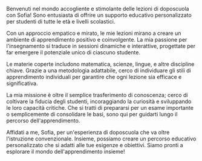Benvenuti nel mondo accogliente e stimolante delle lezioni di doposcuola con Sofia! Sono entusiasta di offrire un supporto educativo personalizzato per studenti di tutte le età e livelli scolastici.

Con un approccio empatico e mirato, le mie lezioni mirano a creare un ambiente di apprendimento positivo e coinvolgente. La mia passione per l'insegnamento si traduce in sessioni dinamiche e interattive, progettate per far emergere il potenziale unico di ciascuno studente.

Le materie coperte includono matematica, scienze, lingue, e altre discipline chiave. Grazie a una metodologia adattabile, cerco di individuare gli stili di apprendimento individuali per garantire che ogni lezione sia efficace e significativa.

La mia missione è oltre il semplice trasferimento di conoscenza; cerco di coltivare la fiducia degli studenti, incoraggiando la curiosità e sviluppando le loro capacità critiche. Che si tratti di prepararsi per un esame importante o semplicemente di consolidare le basi, sono qui per guidarti lungo il percorso dell'apprendimento.

Affidati a me, Sofia, per un'esperienza di doposcuola che va oltre l'istruzione convenzionale. Insieme, possiamo creare un percorso educativo personalizzato che si adatti alle tue esigenze e obiettivi. Siamo pronti a esplorare il mondo dell'apprendimento insieme!

<!DOCTYPE html>
<html lang="it">
<head>
    <meta charset="UTF-8">
    <meta name="viewport" content="width=device-width, initial-scale=1.0">
    <title>Doposcuola con Sofia</title>
    <style>
        /* Stili del corpo del documento rimangono invariati */

        /* Nuovi stili per l'effetto parallasse nell'header */
        header {
            text-align: center;
            padding: 40px 0;
            background: url('header_background.jpg') center/cover no-repeat fixed;
            color: white;
            border-bottom: 1px solid #388e3c;
        }

        /* Nuovi stili per la navigazione a schede */
        .tabs {
            display: flex;
            justify-content: center;
            margin: 20px 0;
        }

        .tab {
            padding: 10px 20px;
            margin: 0 10px;
            cursor: pointer;
            border-radius: 8px;
            background-color: #4caf50;
            color: white;
            transition: background-color 0.3s ease;
        }

        .tab:hover {
            background-color: #388e3c;
        }

        /* Aggiunta di animazioni per una transizione più sofisticata tra le sezioni */
        section {
            opacity: 0;
            transform: translateY(20px);
            transition: opacity 0.8s, transform 0.8s;
            background-color: #f9fbe7; /* Verde chiaro */
            padding: 20px;
            border-radius: 10px;
            box-shadow: 0 4px 8px rgba(0, 0, 0, 0.1);
            margin: 20px 0;
        }

        /* Aggiunta di stili per la galleria di immagini con effetto di scorrimento infinito */
        .gallery-container {
            overflow: hidden;
        }

        .gallery {
            display: flex;
            animation: scrollGallery 20s linear infinite;
        }

        .gallery img {
            width: 100%;
            height: auto;
            border-radius: 8px;
            margin-right: 20px;
            transition: transform 0.3s ease;
            cursor: pointer;
        }

        .gallery img:last-child {
            margin-right: 0;
        }

        .gallery img:hover {
            transform: scale(1.1);
        }

        @keyframes scrollGallery {
            0% {
                transform: translateX(0);
            }
            100% {
                transform: translateX(-100%);
            }
        }

        /* Aggiunta di animazioni per una transizione più sofisticata tra le sezioni (visibilità) */
        section.show {
            opacity: 1;
            transform: translateY(0);
        }
    </style>
</head>
<body>
    <header>
        <h1 style="color: #4caf50;">Doposcuola con Sofia</h1>
    </header>

    <div class="tabs">
        <div class="tab" onclick="showSection('services')" style="background-color: #4caf50;">Servizi</div>
        <div class="tab" onclick="showSection('contact')" style="background-color: #4caf50;">Contatti</div>
    </div>

    <section id="services" class="show">
        <h2 style="color: #4caf50;">Servizi di Doposcuola Personalizzati</h2>
        <p>Ciao! Sono Sofia, una tutor di 19 anni, volentierosa di aiutare ragazzi delle elementari fino al terzo superiore nelle seguenti materie:</p>
        <ul>
            <li>Matematica</li>
            <li>Inglese</li>
            <li>Italiano</li>
            <li>Storia</li>
            <li>Fisica</li>
            <li>Scienze</li>
        </ul>
        <p>Offro un approccio personalizzato e divertente per rendere l'apprendimento un'esperienza positiva e stimolante.</p>

        <div class="gallery-container">
            <div class="gallery">
                <img src="image1.jpg" alt="Lezione di matematica">
                <img src="image2.jpg" alt="Lezione di inglese">
                <img src="image3.jpg" alt="Lezione di italiano">
                <!-- Ripeti le immagini per l'effetto di scorrimento infinito -->
                <img src="image1.jpg" alt="Lezione di matematica">
                <img src="image2.jpg" alt="Lezione di inglese">
            </div>
        </div>
    </section>

    <section id="contact">
        <h2 style="color: #4caf50;">Come Posso Aiutarti?</h2>
        <p>Sono disponibile per sessioni di doposcuola online o di persona, a seconda delle tue esigenze. Contattami tramite il modulo sottostante o inviami una email all'indirizzo:</p>
        <p><a href="seccodaguanno@gmail.com" style="color: #4caf50;">[seccodaguanno@gmail.com]</a></p>

        <!-- Aggiunta di un modulo di contatto -->
        <div class="contact-form">
            <label for="name" style="color: #4caf50;">Nome:</label>
            <input type="text" id="name" name="name" required>

            <label for="email" style="color: #4caf50;">Email:</label>
            <input type="email" id="email" name="email" required>

            <label for="message" style="color: #4caf50;">Messaggio:</label>
            <textarea id="message" name="message" rows="4" required></textarea>

            <button type="submit" style="background-color: #4caf50;">Invia Messaggio</button>
        </div>
    </section>


    <footer style="background: #4caf50; color: white; padding: 20px 0;">
        <p>&copy; 2024 Doposcuola con Sofia</p>
    </footer>

   
<script>
    // Aggiunta di uno script JavaScript per uno scorrimento fluido (già presente)
    document.querySelectorAll('a[href^="#"]').forEach(anchor => {
        anchor.addEventListener('click', function (e) {
            e.preventDefault();

            document.querySelector(this.getAttribute('href')).scrollIntoView({
                behavior: 'smooth'
            });
        });
    });

    // Aggiunta di una funzione per mostrare/nascondere le sezioni
    function showSection(sectionId) {
        document.querySelectorAll('section').forEach(section => {
            section.classList.remove('show');
        });

        document.getElementById(sectionId).classList.add('show');
    }
</script>
